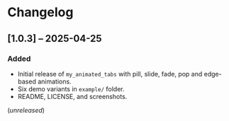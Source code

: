 # Changelog

## [1.0.3] – 2025-04-25
### Added
- Initial release of `my_animated_tabs` with pill, slide, fade, pop and edge-based animations.
- Six demo variants in `example/` folder.
- README, LICENSE, and screenshots.

(_unreleased_)
